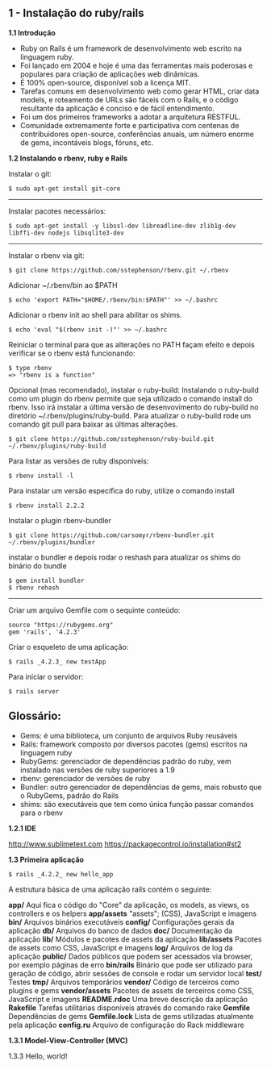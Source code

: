 
1 - Instalação do ruby/rails
----------------------------
**1.1 Introdução**

 - Ruby on Rails é um framework de desenvolvimento web escrito na linguagem ruby. 
 - Foi lançado em 2004 e hoje é uma das ferramentas mais poderosas e populares para criação de aplicações web dinâmicas.
 - É 100% open-source, disponível sob a licença MIT.
 - Tarefas comuns em desenvolvimento web como gerar HTML, criar data models, e roteamento de URLs são fáceis com o Rails, e o código resultante da aplicação é conciso e de fácil entendimento.
 - Foi um dos primeiros frameworks a adotar a arquitetura RESTFUL.
 - Comunidade extremamente forte e participativa com centenas de contribuidores open-source, conferências anuais, um número enorme de gems, incontáveis blogs, fóruns, etc.
 
**1.2 Instalando o rbenv, ruby e Rails**

Instalar o git:

    $ sudo apt-get install git-core

----------

Instalar pacotes necessários:

    $ sudo apt-get install -y libssl-dev libreadline-dev zlib1g-dev libffi-dev nodejs libsqlite3-dev

----------


Instalar o rbenv via git:

    $ git clone https://github.com/sstephenson/rbenv.git ~/.rbenv

Adicionar ~/.rbenv/bin ao $PATH

    $ echo 'export PATH="$HOME/.rbenv/bin:$PATH"' >> ~/.bashrc

Adicionar o rbenv init ao shell para abilitar os shims.

    $ echo 'eval "$(rbenv init -)"' >> ~/.bashrc

Reiniciar o terminal para que as alterações no PATH façam efeito e depois verificar se o rbenv está funcionando:

    $ type rbenv
    => "rbenv is a function"




Opcional (mas recomendado), instalar o ruby-build: Instalando o ruby-build como um plugin do rbenv permite que seja utilizado o comando install do rbenv. Isso irá instalar a última versão de desenvovimento do ruby-build no diretório ~/.rbenv/plugins/ruby-build. Para atualizar o ruby-build rode um comando git pull para baixar as últimas alterações.

    $ git clone https://github.com/sstephenson/ruby-build.git ~/.rbenv/plugins/ruby-build

Para listar as versões de ruby disponíveis:

    $ rbenv install -l

Para instalar um versão específica do ruby, utilize o comando install

    $ rbenv install 2.2.2

Instalar o plugin rbenv-bundler

    $ git clone https://github.com/carsomyr/rbenv-bundler.git ~/.rbenv/plugins/bundler

instalar o bundler e depois rodar o reshash para atualizar os shims do binário do bundle

    $ gem install bundler
    $ rbenv rehash


----------

Criar um arquivo Gemfile com o sequinte conteúdo:

    source "https://rubygems.org"
    gem 'rails', '4.2.3'

Criar o esqueleto de uma aplicação:

    $ rails _4.2.3_ new testApp

Para iniciar o servidor:

    $ rails server


Glossário:
----------

- Gems: é uma biblioteca, um conjunto de arquivos Ruby reusáveis
- Rails: framework composto por diversos pacotes (gems) escritos na linguagem ruby
- RubyGems: gerenciador de dependências padrão do ruby, vem instalado nas versões de ruby superiores a 1.9
- rbenv: gerenciador de versões de ruby
- Bundler: outro gerenciador de dependências de gems, mais robusto que o RubyGems, padrão do Rails
- shims: são executáveis que tem como única função passar comandos para o rbenv

**1.2.1 IDE**

http://www.sublimetext.com
https://packagecontrol.io/installation#st2

**1.3 Primeira aplicação**

    $ rails _4.2.2_ new hello_app

A estrutura básica de uma aplicação rails contém o seguinte:
   
**app/** Aqui fica o código do "Core" da aplicação, os models, as views,  os controllers e os helpers
**app/assets**	"assets"; (CSS), JavaScript e imagens
**bin/**	Arquivos binários executáveis
**config/**	Configurações gerais da aplicação
**db/** Arquivos do banco de dados
**doc/**	Documentação da aplicação
**lib/**	Módulos e pacotes de assets da aplicação
**lib/assets**	Pacotes de assets como CSS, JavaScript e imagens
**log/**	Arquivos de log da aplicação
**public/**	Dados públicos que podem ser acessados via browser, por exemplo páginas de erro
**bin/rails**	Binário que pode ser utilizado para geração de código, abrir sessões de console e rodar um servidor local
**test/**	Testes
**tmp/**	Arquivos temporários
**vendor/**	Código de terceiros como plugins e gems
**vendor/assets**	Pacotes de assets de terceiros como CSS, JavaScript e imagens
**README.rdoc**	Uma breve descrição da aplicação
**Rakefile**	Tarefas utilitárias disponíveis através do comando rake
**Gemfile**	Dependências de gems
**Gemfile.lock**	Lista de gems utilizadas atualmente pela aplicação
**config.ru**	Arquivo de configuração do Rack middleware

**1.3.1 Model-View-Controller (MVC)**

1.3.3 Hello, world!
